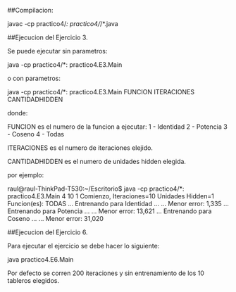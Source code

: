 ##Compilacion:

javac -cp practico4/*: practico4/*/*.java


##Ejecucion del Ejercicio 3.

Se puede ejecutar sin parametros:

java -cp practico4/*: practico4.E3.Main

o con parametros:

java -cp practico4/*: practico4.E3.Main FUNCION ITERACIONES CANTIDADHIDDEN

donde:
 
FUNCION es el numero de la funcion a ejecutar:
1 - Identidad
2 - Potencia
3 - Coseno
4 - Todas

ITERACIONES es el numero de iteraciones elejido.

CANTIDADHIDDEN es el numero de unidades hidden elegida.


por ejemplo: 

raul@raul-ThinkPad-T530:~/Escritorio$ java -cp practico4/*: practico4.E3.Main 4 10 1
Comienzo, Iteraciones=10 Unidades Hidden=1 Funcion(es): TODAS
... Entrenando para Identidad ...
... Menor error: 1,335
... Entrenando para Potencia ...
... Menor error: 13,621
... Entrenando para Coseno ...
... Menor error: 31,020

##Ejecucion del Ejercicio 6.

Para ejecutar el ejercicio se debe hacer lo siguiente:

java practico4.E6.Main

Por defecto se corren 200 iteraciones y sin entrenamiento de los 10 tableros elegidos.
